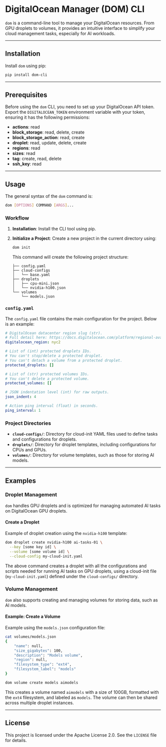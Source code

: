 
# DigitalOcean Manager (DOM) CLI

`dom` is a command-line tool to manage your DigitalOcean resources. From GPU droplets to volumes, it provides an intuitive interface to simplify your cloud management tasks, especially for AI workloads.

---

## Installation

Install `dom` using pip:

```bash
pip install dom-cli
```

---

## Prerequisites

Before using the `dom` CLI, you need to set up your DigitalOcean API token.  
Export the `DIGITALOCEAN_TOKEN` environment variable with your token, ensuring it has the following permissions:

- **actions**: read
- **block_storage**: read, delete, create
- **block_storage_action**: read, create
- **droplet**: read, update, delete, create
- **regions**: read
- **sizes**: read
- **tag**: create, read, delete
- **ssh_key**: read

---

## Usage

The general syntax of the `dom` command is:

```bash
dom [OPTIONS] COMMAND [ARGS]...
```

### Workflow

1. **Installation**: Install the CLI tool using pip.
2. **Initialize a Project**: Create a new project in the current directory using:
   ```bash
   dom init
   ```

   This command will create the following project structure:

   ```
   ├── config.yaml
   ├── cloud-configs
   │   └── base.yaml
   ├── droplets
   │   ├── cpu-mini.json
   │   └── nvidia-h100.json
   └── volumes
       └── models.json
   ```

### `config.yaml`

The `config.yaml` file contains the main configuration for the project. Below is an example:

```yaml
# DigitalOcean datacenter region slug (str).
# Full detail here: https://docs.digitalocean.com/platform/regional-availability/
digitalocean_region: nyc2

# List of (int) protected droplets IDs.
# You can't stop/delete a protected droplet.
# You can't detach a volume from a protected droplet.
protected_droplets: []

# List of (str) protected volumes IDs.
# You can't delete a protected volume.
protected_volumes: []

# JSON indentation level (int) for raw outputs.
json_indent: 4

# Action ping interval (float) in seconds.
ping_interval: 1
```

### Project Directories

- **`cloud-configs/`**: Directory for cloud-init YAML files used to define tasks and configurations for droplets.
- **`droplets/`**: Directory for droplet templates, including configurations for CPUs and GPUs.
- **`volumes/`**: Directory for volume templates, such as those for storing AI models.

---

## Examples

### Droplet Management

`dom` handles GPU droplets and is optimized for managing automated AI tasks on DigitalOcean GPU droplets.

#### Create a Droplet

Example of droplet creation using the `nvidia-h100` template:

```bash
dom droplet create nvidia-h100 ai-tasks-01 \
  --key [some key id] \
  --volume [some volume id] \
  --cloud-config my-cloud-init.yaml
```

The above command creates a droplet with all the configurations and scripts needed for running AI tasks on GPU droplets, using a cloud-init file (`my-cloud-init.yaml`) defined under the `cloud-configs/` directory.

### Volume Management

`dom` also supports creating and managing volumes for storing data, such as AI models.

#### Example: Create a Volume

Example using the `models.json` configuration file:

```bash
cat volumes/models.json 
{
    "name": null,
    "size_gigabytes": 100,
    "description": "Models volume",
    "region": null,
    "filesystem_type": "ext4",
    "filesystem_label": "models"
}

dom volume create models aimodels
```

This creates a volume named `aimodels` with a size of 100GB, formatted with the `ext4` filesystem, and labeled as `models`. The volume can then be shared across multiple droplet instances.

---

## License

This project is licensed under the Apache License 2.0. See the `LICENSE` file for details.
